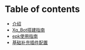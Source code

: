 # Table of contents

* [介绍](README.md)
* [Xq\_Bot搭建指南](Page-1.md)
* [epk使用指南](Page-2.md)
* [基础补充插件配置](Page-3.md)
